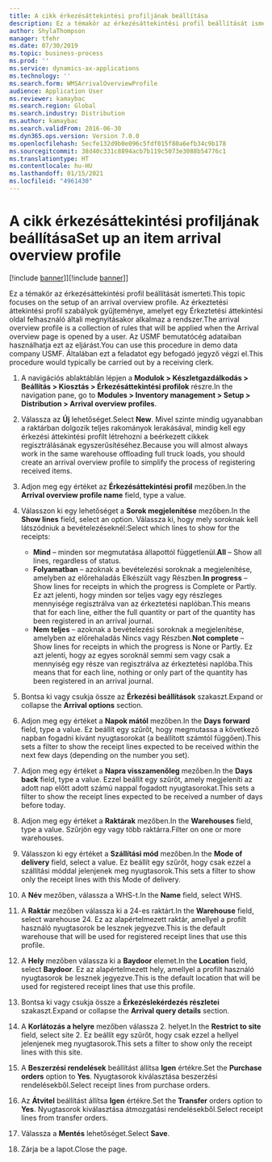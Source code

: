 ```yaml
---
title: A cikk érkezésáttekintési profiljának beállítása
description: Ez a témakör az érkezésáttekintési profil beállítását ismerteti.
author: ShylaThompson
manager: tfehr
ms.date: 07/30/2019
ms.topic: business-process
ms.prod: ''
ms.service: dynamics-ax-applications
ms.technology: ''
ms.search.form: WMSArrivalOverviewProfile
audience: Application User
ms.reviewer: kamaybac
ms.search.region: Global
ms.search.industry: Distribution
ms.author: kamaybac
ms.search.validFrom: 2016-06-30
ms.dyn365.ops.version: Version 7.0.0
ms.openlocfilehash: 5ecfe132d9b0e096c5fdf015f80a6efb34c9b178
ms.sourcegitcommit: 38d40c331c8894acb7b119c5073e3088b54776c1
ms.translationtype: HT
ms.contentlocale: hu-HU
ms.lasthandoff: 01/15/2021
ms.locfileid: "4961430"
---
```

# <a name="set-up-an-item-arrival-overview-profile"></a><span data-ttu-id="0c0bf-103">A cikk érkezésáttekintési profiljának beállítása</span><span class="sxs-lookup"><span data-stu-id="0c0bf-103">Set up an item arrival overview profile</span></span>

<span data-ttu-id="0c0bf-104">[!include [banner](../../includes/banner.md)]]</span><span class="sxs-lookup"><span data-stu-id="0c0bf-104">[!include [banner](../../includes/banner.md)]]</span></span>

<span data-ttu-id="0c0bf-105">Ez a témakör az érkezésáttekintési profil beállítását ismerteti.</span><span class="sxs-lookup"><span data-stu-id="0c0bf-105">This topic focuses on the setup of an arrival overview profile.</span></span> <span data-ttu-id="0c0bf-106">Az érkeztetési áttekintési profil szabályok gyűjteménye, amelyet egy Érkeztetési áttekintési oldal felhasználó általi megnyitásakor alkalmaz a rendszer.</span><span class="sxs-lookup"><span data-stu-id="0c0bf-106">The arrival overview profile is a collection of rules that will be applied when the Arrival overview page is opened by a user.</span></span> <span data-ttu-id="0c0bf-107">Az USMF bemutatócég adataiban használhatja ezt az eljárást.</span><span class="sxs-lookup"><span data-stu-id="0c0bf-107">You can use this procedure in demo data company USMF.</span></span> <span data-ttu-id="0c0bf-108">Általában ezt a feladatot egy befogadó jegyző végzi el.</span><span class="sxs-lookup"><span data-stu-id="0c0bf-108">This procedure would typically be carried out by a receiving clerk.</span></span>

1. <span data-ttu-id="0c0bf-109">A navigációs ablaktáblán lépjen a **Modulok > Készletgazdálkodás > Beállítás > Kiosztás > Érkezésáttekintési profilok** részre.</span><span class="sxs-lookup"><span data-stu-id="0c0bf-109">In the navigation pane, go to **Modules > Inventory management > Setup > Distribution > Arrival overview profiles**.</span></span>
2. <span data-ttu-id="0c0bf-110">Válassza az **Új** lehetőséget.</span><span class="sxs-lookup"><span data-stu-id="0c0bf-110">Select **New**.</span></span> <span data-ttu-id="0c0bf-111">Mivel szinte mindig ugyanabban a raktárban dolgozik teljes rakományok lerakásával, mindig kell egy érkezési áttekintési profilt létrehozni a beérkezett cikkek regisztrálásának egyszerűsítéséhez.</span><span class="sxs-lookup"><span data-stu-id="0c0bf-111">Because you will almost always work in the same warehouse offloading full truck loads, you should create an arrival overview profile to simplify the process of registering received items.</span></span>  
3. <span data-ttu-id="0c0bf-112">Adjon meg egy értéket az **Érkezésáttekintési profil** mezőben.</span><span class="sxs-lookup"><span data-stu-id="0c0bf-112">In the **Arrival overview profile name** field, type a value.</span></span>
4. <span data-ttu-id="0c0bf-113">Válasszon ki egy lehetőséget a **Sorok megjelenítése** mezőben.</span><span class="sxs-lookup"><span data-stu-id="0c0bf-113">In the **Show lines** field, select an option.</span></span> <span data-ttu-id="0c0bf-114">Válassza ki, hogy mely soroknak kell látszódniuk a bevételezéseknél:</span><span class="sxs-lookup"><span data-stu-id="0c0bf-114">Select which lines to show for the receipts:</span></span>  

    - <span data-ttu-id="0c0bf-115">**Mind** – minden sor megmutatása állapottól függetlenül.</span><span class="sxs-lookup"><span data-stu-id="0c0bf-115">**All** – Show all lines, regardless of status.</span></span>   
    - <span data-ttu-id="0c0bf-116">**Folyamatban** – azoknak a bevételezési soroknak a megjelenítése, amelyben az előrehaladás Elkészült vagy Részben.</span><span class="sxs-lookup"><span data-stu-id="0c0bf-116">**In progress** – Show lines for receipts in which the progress is Complete or Partly.</span></span> <span data-ttu-id="0c0bf-117">Ez azt jelenti, hogy minden sor teljes vagy egy részleges mennyisége regisztrálva van az érkeztetési naplóban.</span><span class="sxs-lookup"><span data-stu-id="0c0bf-117">This means that for each line, either the full quantity or part of the quantity has been registered in an arrival journal.</span></span>   
    - <span data-ttu-id="0c0bf-118">**Nem teljes** – azoknak a bevételezési soroknak a megjelenítése, amelyben az előrehaladás Nincs vagy Részben.</span><span class="sxs-lookup"><span data-stu-id="0c0bf-118">**Not complete** – Show lines for receipts in which the progress is None or Partly.</span></span> <span data-ttu-id="0c0bf-119">Ez azt jelenti, hogy az egyes soroknál semmi sem vagy csak a mennyiség egy része van regisztrálva az érkeztetési naplóba.</span><span class="sxs-lookup"><span data-stu-id="0c0bf-119">This means that for each line, nothing or only part of the quantity has been registered in an arrival journal.</span></span>  

5. <span data-ttu-id="0c0bf-120">Bontsa ki vagy csukja össze az **Érkezési beállítások** szakaszt.</span><span class="sxs-lookup"><span data-stu-id="0c0bf-120">Expand or collapse the **Arrival options** section.</span></span>
6. <span data-ttu-id="0c0bf-121">Adjon meg egy értéket a **Napok mától** mezőben.</span><span class="sxs-lookup"><span data-stu-id="0c0bf-121">In the **Days forward** field, type a value.</span></span> <span data-ttu-id="0c0bf-122">Ez beállít egy szűrőt, hogy megmutassa a következő napban fogadni kívánt nyugtasorokat (a beállított számtól függően).</span><span class="sxs-lookup"><span data-stu-id="0c0bf-122">This sets a filter to show the receipt lines expected to be received within the next few days (depending on the number you set).</span></span>  
7. <span data-ttu-id="0c0bf-123">Adjon meg egy értéket a **Napra visszamenőleg** mezőben.</span><span class="sxs-lookup"><span data-stu-id="0c0bf-123">In the **Days back** field, type a value.</span></span> <span data-ttu-id="0c0bf-124">Ezzel beállít egy szűrőt, amely megjeleníti az adott nap előtt adott számú nappal fogadott nyugtasorokat.</span><span class="sxs-lookup"><span data-stu-id="0c0bf-124">This sets a filter to show the receipt lines expected to be received a number of days before today.</span></span>  
8. <span data-ttu-id="0c0bf-125">Adjon meg egy értéket a **Raktárak** mezőben.</span><span class="sxs-lookup"><span data-stu-id="0c0bf-125">In the **Warehouses** field, type a value.</span></span> <span data-ttu-id="0c0bf-126">Szűrjön egy vagy több raktárra.</span><span class="sxs-lookup"><span data-stu-id="0c0bf-126">Filter on one or more warehouses.</span></span>  
9. <span data-ttu-id="0c0bf-127">Válasszon ki egy értéket a **Szállítási mód** mezőben.</span><span class="sxs-lookup"><span data-stu-id="0c0bf-127">In the **Mode of delivery** field, select a value.</span></span> <span data-ttu-id="0c0bf-128">Ez beállít egy szűrőt, hogy csak ezzel a szállítási móddal jelenjenek meg nyugtasorok.</span><span class="sxs-lookup"><span data-stu-id="0c0bf-128">This sets a filter to show only the receipt lines with this Mode of delivery.</span></span>  
10. <span data-ttu-id="0c0bf-129">A **Név** mezőben, válassza a WHS-t.</span><span class="sxs-lookup"><span data-stu-id="0c0bf-129">In the **Name** field, select WHS.</span></span>
11. <span data-ttu-id="0c0bf-130">A **Raktár** mezőben válassza ki a 24-es raktárt.</span><span class="sxs-lookup"><span data-stu-id="0c0bf-130">In the **Warehouse** field, select warehouse 24.</span></span> <span data-ttu-id="0c0bf-131">Ez az alapértelmezett raktár, amellyel a profilt használó nyugtasorok be lesznek jegyezve.</span><span class="sxs-lookup"><span data-stu-id="0c0bf-131">This is the default warehouse that will be used for registered receipt lines that use this profile.</span></span>  
12. <span data-ttu-id="0c0bf-132">A **Hely** mezőben válassza ki a **Baydoor** elemet.</span><span class="sxs-lookup"><span data-stu-id="0c0bf-132">In the **Location** field, select **Baydoor**.</span></span> <span data-ttu-id="0c0bf-133">Ez az alapértelmezett hely, amellyel a profilt használó nyugtasorok be lesznek jegyezve.</span><span class="sxs-lookup"><span data-stu-id="0c0bf-133">This is the default location that will be used for registered receipt lines that use this profile.</span></span>  
13. <span data-ttu-id="0c0bf-134">Bontsa ki vagy csukja össze a **Érkezéslekérdezés részletei** szakaszt.</span><span class="sxs-lookup"><span data-stu-id="0c0bf-134">Expand or collapse the **Arrival query details** section.</span></span>
14. <span data-ttu-id="0c0bf-135">A **Korlátozás a helyre** mezőben válassza 2. helyet.</span><span class="sxs-lookup"><span data-stu-id="0c0bf-135">In the **Restrict to site** field, select site 2.</span></span> <span data-ttu-id="0c0bf-136">Ez beállít egy szűrőt, hogy csak ezzel a hellyel jelenjenek meg nyugtasorok.</span><span class="sxs-lookup"><span data-stu-id="0c0bf-136">This sets a filter to show only the receipt lines with this site.</span></span>  
15. <span data-ttu-id="0c0bf-137">A **Beszerzési rendelések** beállítást állítsa **Igen** értékre.</span><span class="sxs-lookup"><span data-stu-id="0c0bf-137">Set the **Purchase orders** option to **Yes**.</span></span> <span data-ttu-id="0c0bf-138">Nyugtasorok kiválasztása beszerzési rendelésekből.</span><span class="sxs-lookup"><span data-stu-id="0c0bf-138">Select receipt lines from purchase orders.</span></span>  
16. <span data-ttu-id="0c0bf-139">Az **Átvitel** beállítást állítsa **Igen** értékre.</span><span class="sxs-lookup"><span data-stu-id="0c0bf-139">Set the **Transfer** orders option to **Yes**.</span></span> <span data-ttu-id="0c0bf-140">Nyugtasorok kiválasztása átmozgatási rendelésekből.</span><span class="sxs-lookup"><span data-stu-id="0c0bf-140">Select receipt lines from transfer orders.</span></span>  
17. <span data-ttu-id="0c0bf-141">Válassza a **Mentés** lehetőséget.</span><span class="sxs-lookup"><span data-stu-id="0c0bf-141">Select **Save**.</span></span>
18. <span data-ttu-id="0c0bf-142">Zárja be a lapot.</span><span class="sxs-lookup"><span data-stu-id="0c0bf-142">Close the page.</span></span>

